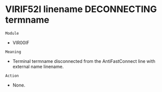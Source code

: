 # VIRIF52I linename DECONNECTING termname

`Module`
- VIR00IF

`Meaning`
- Terminal termname disconnected from the AntiFastConnect line with external name linename.

`Action`
- None.
